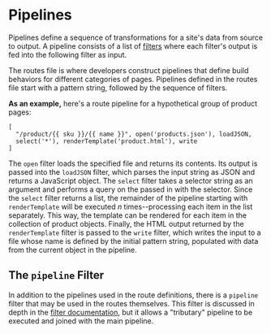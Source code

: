 # Pipelines

Pipelines define a sequence of transformations for a site's data from source
to output.
A pipeline consists of a list of [filters][filter-docs] where each filter's
output is fed into the following filter as input.

The routes file is where developers construct pipelines that define build
behaviors for different categories of pages. Pipelines defined in the routes
file start with a pattern string, followed by the sequence of filters.

__As an example,__ here's a route pipeline for a hypothetical group of product
pages:

    [
      "/product/{{ sku }}/{{ name }}", open('products.json'), loadJSON,
      select('*'), renderTemplate('product.html'), write
    ]

The `open` filter loads the specified file and returns its contents.
Its output is passed into the `loadJSON` filter, which parses the input string
as JSON and returns a JavaScript object.
The `select` filter takes a selector string as an argument and performs a
query on the passed in with the selector.
Since the `select` filter returns a list, the remainder of the pipeline
starting with `renderTemplate` will be executed *n* times--processing each
item in the list separately.
This way, the template can be rendered for each item in the collection of
product objects.
Finally, the HTML output returned by the `renderTemplate` filter is passed to
the `write` filter, which writes the input to a file whose name is defined by
the initial pattern string, populated with data from the current object in the
pipeline.

## The `pipeline` Filter

In addition to the pipelines used in the route definitions, there is a
`pipeline` filter that may be used in the routes themselves.
This filter is discussed in depth in the [filter documentation][filter-docs],
but it allows a "tributary" pipeline to be executed and joined with the main
pipeline.

[filter-docs]: https://github.com/brendanberg/vandegraaff/blob/master/documentation/filters.md
